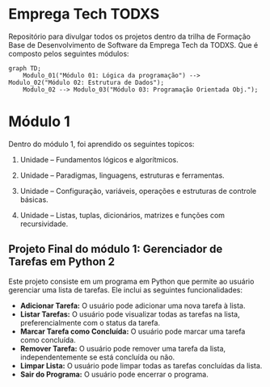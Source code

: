 # Emprega Tech TODXS
Repositório para divulgar todos os projetos dentro da trilha de Formação Base de Desenvolvimento de Software da Emprega Tech da TODXS. Que é composto pelos seguintes módulos:

```mermaid
graph TD;
    Modulo_01("Módulo 01: Lógica da programação") --> Modulo_02("Módulo 02: Estrutura de Dados");
    Modulo_02 --> Modulo_03("Módulo 03: Programação Orientada Obj.");

```

# Módulo 1

Dentro do módulo 1, foi aprendido os seguintes topicos:

1. Unidade – Fundamentos lógicos e algorítmicos.

2. Unidade – Paradigmas, linguagens, estruturas e ferramentas.

3. Unidade – Configuração, variáveis, operações e estruturas de controle básicas.

4. Unidade – Listas, tuplas, dicionários, matrizes e funções com recursividade.

## Projeto Final do módulo 1: Gerenciador de Tarefas em Python 2

Este projeto consiste em um programa em Python que permite ao usuário gerenciar uma lista de tarefas. Ele inclui as seguintes funcionalidades:

- **Adicionar Tarefa:** O usuário pode adicionar uma nova tarefa à lista.
- **Listar Tarefas:** O usuário pode visualizar todas as tarefas na lista, preferencialmente com o status da tarefa.
- **Marcar Tarefa como Concluída:** O usuário pode marcar uma tarefa como concluída.
- **Remover Tarefa:** O usuário pode remover uma tarefa da lista, independentemente se está concluída ou não.
- **Limpar Lista:** O usuário pode limpar todas as tarefas concluídas da lista.
- **Sair do Programa:** O usuário pode encerrar o programa.


